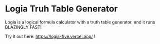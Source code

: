 # Logia Truh Table Generator

Logia is a logical formula calculator with a truth table generator, and it runs
BLAZINGLY FAST!

Try it out here: https://logia-five.vercel.app/ !
